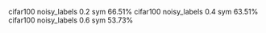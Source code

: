 cifar100 noisy_labels 0.2 sym 66.51%
cifar100 noisy_labels 0.4 sym 63.51%
cifar100 noisy_labels 0.6 sym 53.73%

